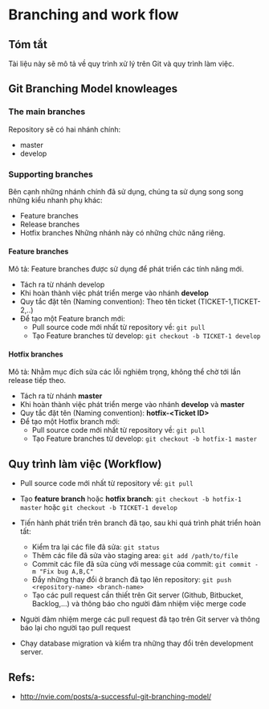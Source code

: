 # Branching and work flow
## Tóm tắt
Tài liệu này sẽ mô tả về quy trình xử lý trên Git và quy trình làm việc.

## Git Branching Model knowleages
### The main branches
Repository sẽ có hai nhánh chính:
- master
- develop

### Supporting branches 
Bên cạnh những nhánh chính đã sử dụng, chúng ta sử dụng song song những kiểu nhanh phụ khác:
- Feature branches
- Release branches
- Hotfix branches
Những nhánh này có những chức năng riêng.

#### Feature branches
Mô tả: Feature branches được sử dụng để phát triển các tính năng mới. 
- Tách ra từ nhánh develop
- Khi hoàn thành việc phát triển merge vào nhánh  **develop**
- Quy tắc đặt tên (Naming convention): Theo tên ticket (TICKET-1,TICKET-2,..)
- Để tạo một Feature branch mới:
    - Pull source code mới nhất từ repository về: ```git pull```
    - Tạo Feature branches từ develop: ```git checkout -b TICKET-1 develop ```

#### Hotfix branches
Mô tả: Nhằm mục đích sửa các lỗi nghiêm trọng, không thể chờ tới lần release tiếp theo.
- Tách ra từ nhánh **master**
- Khi hoàn thành việc phát triển merge vào nhánh  **develop** và  **master**
- Quy tắc đặt tên (Naming convention):  **hotfix-\<Ticket ID\>**
- Để tạo một Hotfix branch mới:
    - Pull source code mới nhất từ repository về: ```git pull```
    - Tạo Feature branches từ develop: ```git checkout -b hotfix-1 master```

## Quy trình làm việc (Workflow)
- Pull source code mới nhất từ repository về: ```git pull ```
- Tạo **feature branch** hoặc **hotfix branch**: ```git checkout -b hotfix-1 master``` hoặc ```git checkout -b TICKET-1 develop ```
- Tiến hành phát triển trên branch đã tạo, sau khi quá trình phát triển hoàn tất:
    - Kiểm tra lại các file đã sửa: ```git status```
    - Thêm các file đã sửa vào staging area: ```git add /path/to/file```
    - Commit các file đã sửa cùng với message của commit: ```git commit -m "Fix bug A,B,C"```
    - Đẩy những thay đổi ở branch đã tạo lên repository: ```git push <repository-name> <branch-name>```
    - Tạo các pull request cần thiết trên Git server (Github, Bitbucket, Backlog,...) và thông báo cho người đảm nhiệm việc merge code
- Người đảm nhiệm merge các pull request đã tạo trên Git server và thông báo lại cho người tạo pull request

- Chạy database migration và kiểm tra những thay đổi trên development server.

## Refs:
- http://nvie.com/posts/a-successful-git-branching-model/